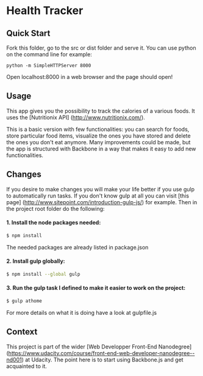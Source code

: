 # Health Tracker

## Quick Start

Fork this folder, go to the src or dist folder and serve it. You can use python on the command line for example:

```
python -m SimpleHTTPServer 8000
```

Open localhost:8000 in a web browser and the page should open!

## Usage

This app gives you the possibility to track the calories of a various foods. It uses the [Nutritionix API] (http://www.nutritionix.com/).

This is a basic version with few functionalities: you can search for foods, store particular food items, visualize the ones you have stored and delete the ones you don't eat anymore. Many improvements could be made, but the app is structured with Backbone in a way that makes it easy to add new functionalities.

## Changes

If you desire to make changes you will make your life better if you use gulp to automatically run tasks. If you don't know gulp at all you can visit [this page] (http://www.sitepoint.com/introduction-gulp-js/) for example. Then in the project root folder do the following:

#### 1. Install the node packages needed:

```sh
$ npm install
```

The needed packages are already listed in package.json

#### 2. Install gulp globally:

```sh
$ npm install --global gulp
```

#### 3. Run the gulp task I defined to make it easier to work on the project:

```sh
$ gulp athome
```

For more details on what it is doing have a look at gulpfile.js

## Context

This project is part of the wider [Web Developper Front-End Nanodegree] (https://www.udacity.com/course/front-end-web-developer-nanodegree--nd001) at Udacity. The point here is to start using Backbone.js and get acquainted to it.